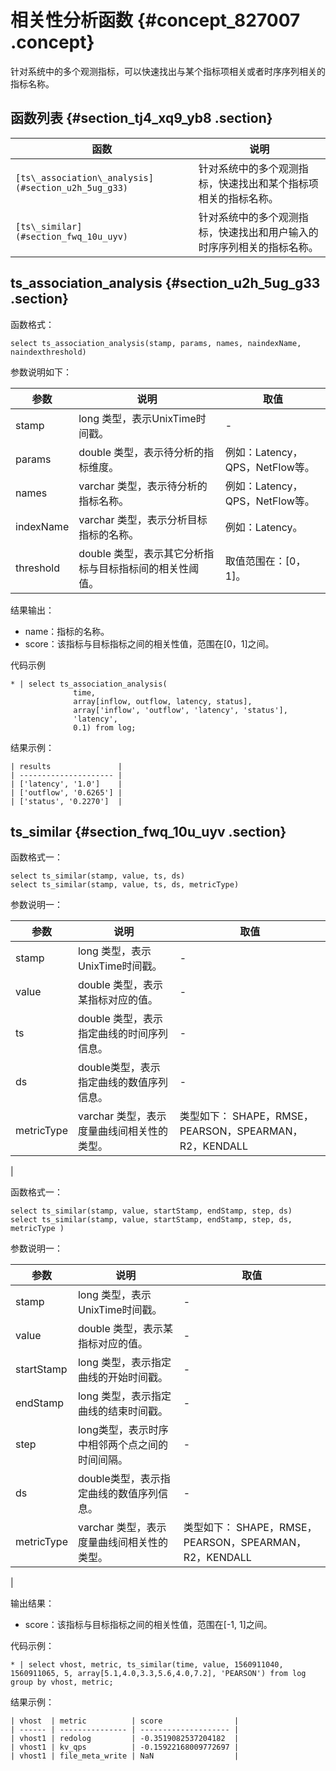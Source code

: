 # 相关性分析函数 {#concept_827007 .concept}

针对系统中的多个观测指标，可以快速找出与某个指标项相关或者时序序列相关的指标名称。

## 函数列表 {#section_tj4_xq9_yb8 .section}

|函数|说明|
|--|--|
| ` [ts\_association\_analysis](#section_u2h_5ug_g33) ` |针对系统中的多个观测指标，快速找出和某个指标项相关的指标名称。|
| ` [ts\_similar](#section_fwq_10u_uyv) ` |针对系统中的多个观测指标，快速找出和用户输入的时序序列相关的指标名称。|

## ts\_association\_analysis {#section_u2h_5ug_g33 .section}

函数格式：

``` {#codeblock_0jn_1r2_g94}
select ts_association_analysis(stamp, params, names, naindexName, naindexthreshold)
```

参数说明如下：

|参数|说明|取值|
|--|--|--|
| stamp |long 类型，表示UnixTime时间戳。|-|
| params |double 类型，表示待分析的指标维度。|例如：Latency，QPS，NetFlow等。|
| names |varchar 类型，表示待分析的指标名称。|例如：Latency，QPS，NetFlow等。|
| indexName |varchar 类型，表示分析目标指标的名称。|例如：Latency。|
| threshold |double 类型，表示其它分析指标与目标指标间的相关性阈值。|取值范围在：\[0，1\]。|

结果输出：

-    name：指标的名称。
-    score：该指标与目标指标之间的相关性值，范围在\[0，1\]之间。

代码示例

``` {#codeblock_5iw_m7s_ofl}
* | select ts_association_analysis(
              time, 
              array[inflow, outflow, latency, status], 
              array['inflow', 'outflow', 'latency', 'status'], 
              'latency', 
              0.1) from log;
```

结果示例：

``` {#codeblock_e4w_7zz_uet}
| results               |
| --------------------- |
| ['latency', '1.0']    |
| ['outflow', '0.6265'] |
| ['status', '0.2270']  |
```

## ts\_similar {#section_fwq_10u_uyv .section}

函数格式一：

``` {#codeblock_17f_jvl_n60}
select ts_similar(stamp, value, ts, ds)
select ts_similar(stamp, value, ts, ds, metricType)
```

参数说明一：

|参数|说明|取值|
|--|--|--|
| stamp |long 类型，表示UnixTime时间戳。|-|
| value |double 类型，表示某指标对应的值。|-|
| ts |double 类型，表示指定曲线的时间序列信息。|-|
| ds |double类型，表示指定曲线的数值序列信息。|-|
| metricType |varchar 类型，表示度量曲线间相关性的类型。|类型如下：  SHAPE，RMSE，PEARSON，SPEARMAN，R2，KENDALL 

 |

函数格式一：

``` {#codeblock_8ou_nxf_v7k}
select ts_similar(stamp, value, startStamp, endStamp, step, ds)
select ts_similar(stamp, value, startStamp, endStamp, step, ds, metricType )
```

参数说明一：

|参数|说明|取值|
|--|--|--|
| stamp |long 类型，表示UnixTime时间戳。|-|
| value |double 类型，表示某指标对应的值。|-|
| startStamp |long 类型，表示指定曲线的开始时间戳。|-|
| endStamp |long 类型，表示指定曲线的结束时间戳。|-|
| step |long类型，表示时序中相邻两个点之间的时间间隔。|-|
| ds |double类型，表示指定曲线的数值序列信息。|-|
| metricType |varchar 类型，表示度量曲线间相关性的类型。|类型如下：  SHAPE，RMSE，PEARSON，SPEARMAN，R2，KENDALL 

 |

输出结果：

-    score：该指标与目标指标之间的相关性值，范围在\[-1, 1\]之间。

代码示例：

``` {#codeblock_bbn_6au_azz}
* | select vhost, metric, ts_similar(time, value, 1560911040, 1560911065, 5, array[5.1,4.0,3.3,5.6,4.0,7.2], 'PEARSON') from log  group by vhost, metric;
```

结果示例：

``` {#codeblock_r3v_nix_bn7}
| vhost  | metric          | score                |
| ------ | --------------- | -------------------- |
| vhost1 | redolog         | -0.3519082537204182  |
| vhost1 | kv_qps          | -0.15922168009772697 |
| vhost1 | file_meta_write | NaN                  |
```

